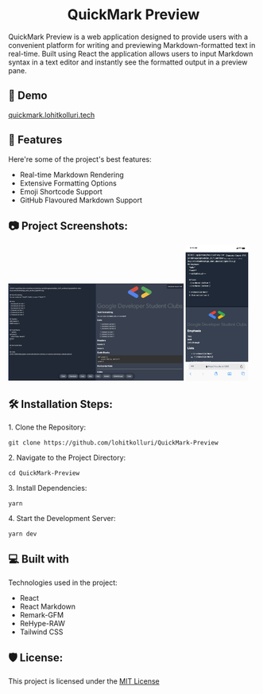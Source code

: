 <h1 align="center" id="title">QuickMark Preview</h1>

<p id="description">QuickMark Preview is a web application designed to provide users with a convenient platform for writing and previewing Markdown-formatted text in real-time. Built using React the application allows users to input Markdown syntax in a text editor and instantly see the formatted output in a preview pane.</p>

<h2>🚀 Demo</h2>

[quickmark.lohitkolluri.tech](quickmark.lohitkolluri.tech)

  
  
<h2>🧐 Features</h2>

Here're some of the project's best features:

*   Real-time Markdown Rendering
*   Extensive Formatting Options
*   Emoji Shortcode Support
*   GitHub Flavoured Markdown Support

<h2>📷 Project Screenshots:</h2>

<img src="./screenshots/desktop.jpg" alt="project-screenshot" width="70%" height="70%">
<img src="./screenshots/mobile.png" alt="project-screenshot" width="25%" height="25%">

<h2>🛠️ Installation Steps:</h2>

<p>1. Clone the Repository:</p>

```
git clone https://github.com/lohitkolluri/QuickMark-Preview
```

<p>2. Navigate to the Project Directory:</p>

```
cd QuickMark-Preview
```

<p>3. Install Dependencies:</p>

```
yarn
```

<p>4. Start the Development Server:</p>

```
yarn dev
```

  
  
<h2>💻 Built with</h2>

Technologies used in the project:

*   React
*   React Markdown
*   Remark-GFM
*   ReHype-RAW
*   Tailwind CSS

<h2>🛡️ License:</h2>

This project is licensed under the [MIT License](LICENSE)
